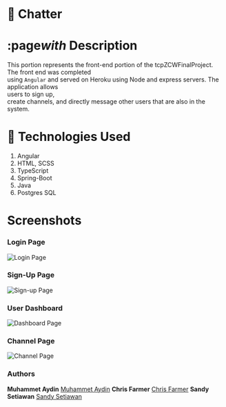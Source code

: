 # :speech_balloon: Chatter

# :page*with* Description

This portion represents the front-end portion of the tcpZCWFinalProject. The front end was completed<br />
using `Angular` and served on Heroku using Node and express servers. The application allows<br /> users to sign up,
<br /> create channels, and directly message other users that are also in the system.

# :satellite: Technologies Used

1.  Angular
2.  HTML, SCSS
3.  TypeScript
4.  Spring-Boot
5.  Java
6.  Postgres SQL

# Screenshots

### Login Page

![Login Page](/screenshots/login.PNG)

### Sign-Up Page

![Sign-up Page](/screenshots/sign-up.PNG)

### User Dashboard

![Dashboard Page](/screenshots/dashboard.PNG)

### Channel Page

![Channel Page](/screenshots/channels.PNG)

### Authors

**Muhammet Aydin** [Muhammet Aydin](https://github.com/muhammeta7)
**Chris Farmer** [Chris Farmer](https://github.com/farmerc92)
**Sandy Setiawan** [Sandy Setiawan](https://github.com/sseti)

